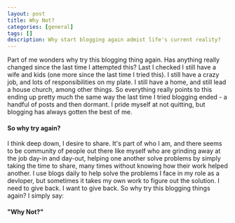 ```yaml
---
layout: post
title: Why Not?
categories: [general]
tags: []
description: Why start blogging again admist life's current reality?
---
```


Part of me wonders why try this blogging thing again.  Has anything really changed since the last time I attempted this?  Last I checked I still have a wife and kids (one more since the last time I tried this).  I still have a crazy job, and lots of responsibilities on my plate.  I still have a home, and still lead a house church, among other things.  So everything really points to this ending up pretty much the same way the last time I tried blogging ended - a handful of posts and then dormant.  I pride myself at not quitting, but blogging has always gotten the best of me.

<h4>So why try again?</h4>

I think deep down, I desire to share.  It's part of who I am, and there seems to be community of people out there like myself who are grinding away at the job day-in and day-out, helping one another solve problems by simply taking the time to share, many times without knowing how their work helped another.  I use blogs daily to help solve the problems I face in my role as a devloper, but sometimes it takes my own work to figure out the solution.  I need to give back.  I want to give back.   So why try this blogging things again?  I simply say:

<h4>"Why Not?"</h4>  